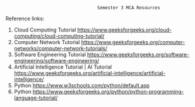                                        Semester 3 MCA Resources

Reference links:
1. Cloud Computing Tutorial  https://www.geeksforgeeks.org/cloud-computing/cloud-computing-tutorial/
2. Computer Network Tutorial   https://www.geeksforgeeks.org/computer-networks/computer-network-tutorials/
3. Software Engineering Tutorial   https://www.geeksforgeeks.org/software-engineering/software-engineering/
4. Artificial Intelligence Tutorial | AI Tutorial    https://www.geeksforgeeks.org/artificial-intelligence/artificial-intelligence/
5. Python   https://www.w3schools.com/python/default.asp
6. Python   https://www.geeksforgeeks.org/python/python-programming-language-tutorial/
